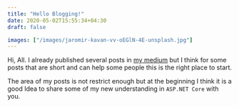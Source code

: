 ```yaml
---
title: "Hello Blogging!"
date: 2020-05-02T15:55:34+04:30
draft: false

images: ["/images/jaromir-kavan-vv-oEGlN-4E-unsplash.jpg"]
---
```

Hi, All. I already published several posts in [my medium](http://medium.com/@mousavi310) but I think for some posts that are short and can help some people this is the right place to start.

The area of my posts is not restrict enough but at the beginning I think it is a good Idea to share some of my new understanding in `ASP.NET Core` with you. 
